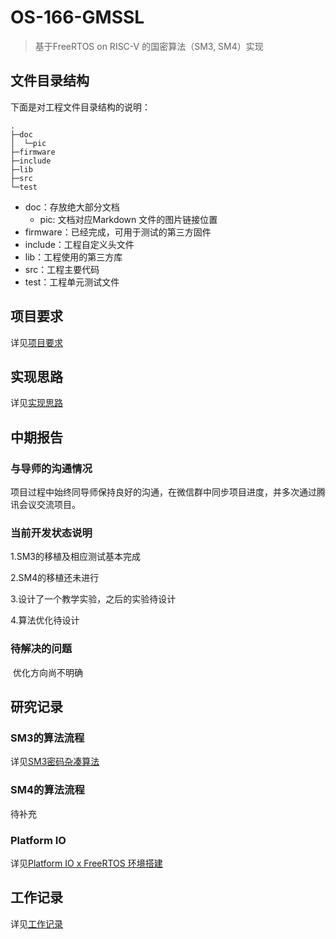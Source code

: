 # OS-166-GMSSL
> 基于FreeRTOS on RISC-V 的国密算法（SM3, SM4）实现

## 文件目录结构

下面是对工程文件目录结构的说明：

```
.
├─doc
│  └─pic
├─firmware
├─include
├─lib
├─src
└─test
```

* doc：存放绝大部分文档
  * pic: 文档对应Markdown 文件的图片链接位置
* firmware：已经完成，可用于测试的第三方固件
* include：工程自定义头文件
* lib：工程使用的第三方库
* src：工程主要代码
* test：工程单元测试文件

## 项目要求
详见[项目要求](./doc/%E9%A1%B9%E7%9B%AE%E8%A6%81%E6%B1%82.md)

## 实现思路
详见[实现思路](./doc/%E5%AE%9E%E7%8E%B0%E6%80%9D%E8%B7%AF.md)

## 中期报告

### 与导师的沟通情况

​	项目过程中始终同导师保持良好的沟通，在微信群中同步项目进度，并多次通过腾讯会议交流项目。

### 当前开发状态说明

1.SM3的移植及相应测试基本完成

2.SM4的移植还未进行

3.设计了一个教学实验，之后的实验待设计

4.算法优化待设计

### 待解决的问题

​	优化方向尚不明确

## 研究记录

### SM3的算法流程

详见[SM3密码杂凑算法](./doc/SM3密码杂凑算法.md)

### SM4的算法流程

待补充

### Platform IO
详见[Platform IO x FreeRTOS 环境搭建](./doc/Platform%20IO%20x%20FreeRTOS%20%E7%8E%AF%E5%A2%83%E6%90%AD%E5%BB%BA.md)

## 工作记录

详见[工作记录](./工作记录.md)

